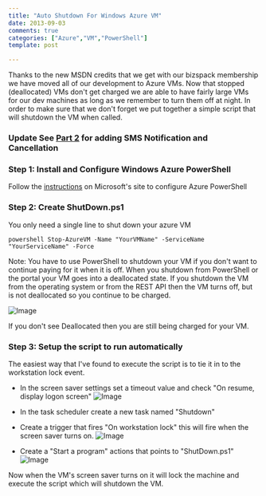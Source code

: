 ```yaml
---
title: "Auto Shutdown For Windows Azure VM"
date: 2013-09-03 
comments: true
categories: ["Azure","VM","PowerShell"]
template: post

---
```

Thanks to the new MSDN credits that we get with our bizspack membership we have moved all of our development to Azure VMs.  Now that stopped (deallocated) VMs don't get charged we are able to have fairly large VMs for our dev machines as long as we remember to turn them off at night.  In order to make sure that we don't forget we put together a simple script that will shutdown the VM when called.
<!--more-->
### Update See [Part 2](/blog/2013/09/06/azure-dev-machine-auto-shutdown-part-2/) for adding SMS Notification and Cancellation


### Step 1: Install and Configure Windows Azure PowerShell

Follow the [instructions](http://www.windowsazure.com/en-us/manage/install-and-configure-windows-powershell/) on Microsoft's site to configure Azure PowerShell 

### Step 2:  Create ShutDown.ps1

You only need a single line to shut down your azure VM


```powershell Stop-AzureVM -Name "YourVMName" -ServiceName "YourServiceName" -Force```

Note: You have to use PowerShell to shutdown your VM if you don't want to continue paying for it when it is off.  When you shutdown from PowerShell or the portal your VM goes into a deallocated state.  If you shutdown the VM from the operating system or from the REST API then the VM turns off, but is not deallocated so you continue to be charged.

![Image](/images/Blog1.png)
<!-- <img src="./Blog1.png" /> -->

If you don't see Deallocated then you are still being charged for your VM.

### Step 3: Setup the script to run automatically
The easiest way that I've found to execute the script is to tie it in to the workstation lock event. 

+ In the screen saver settings set a timeout value and check "On resume, display logon screen"
![Image](/images/Blog12.png)


+ In the task scheduler create a new task named "Shutdown"
+ Create a trigger that fires "On workstation lock" this will fire when the screen saver turns on.
![Image](/images/Blog13.png)


+ Create a "Start a program" actions that points to "ShutDown.ps1"
![Image](/images/Blog14.png)


Now when the VM's screen saver turns on it will lock the machine and execute the script which will shutdown the VM.

